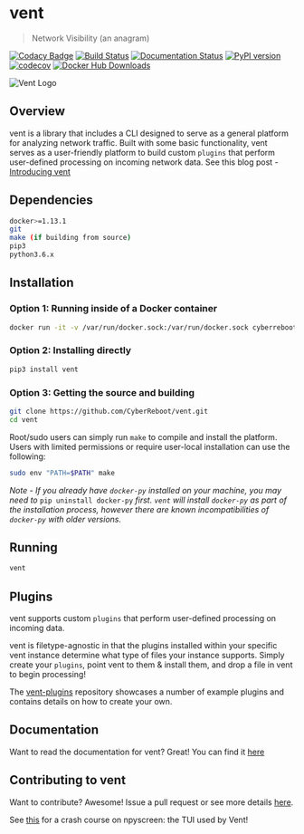 
# vent

> Network Visibility (an anagram)

[![Codacy Badge](https://api.codacy.com/project/badge/Grade/792bc7e54645427581da66cd6847cc31)](https://www.codacy.com/app/clewis/vent?utm_source=github.com&utm_medium=referral&utm_content=CyberReboot/vent&utm_campaign=badger)
[![Build Status](https://travis-ci.org/CyberReboot/vent.svg?branch=master)](https://travis-ci.org/CyberReboot/vent)
[![Documentation Status](https://readthedocs.org/projects/vent/badge/?version=latest)](http://vent.readthedocs.io/en/latest/?badge=latest)
[![PyPI version](https://badge.fury.io/py/vent.svg)](https://badge.fury.io/py/vent)
[![codecov](https://codecov.io/gh/CyberReboot/vent/branch/master/graph/badge.svg)](https://codecov.io/gh/CyberReboot/vent)
[![Docker Hub Downloads](https://img.shields.io/docker/pulls/cyberreboot/vent-ncapture.svg)](https://hub.docker.com/u/cyberreboot)

![Vent Logo](/docs/img/vent-logo.png)

## Overview

vent is a library that includes a CLI designed to serve as a general platform for analyzing network traffic. Built with some basic functionality, vent serves as a user-friendly platform to build custom `plugins` that perform user-defined processing on incoming network data. See this blog post - [Introducing vent](https://blog.cyberreboot.org/introducing-vent-1d883727b624)

## Dependencies

``` bash
docker>=1.13.1
git
make (if building from source)
pip3
python3.6.x
```

## Installation

### Option 1: Running inside of a Docker container

``` bash
docker run -it -v /var/run/docker.sock:/var/run/docker.sock cyberreboot/vent
```

### Option 2: Installing directly

``` bash
pip3 install vent
```

### Option 3: Getting the source and building

``` bash
git clone https://github.com/CyberReboot/vent.git
cd vent
```

Root/sudo users can simply run `make` to compile and install the platform.  Users with limited permissions or require user-local installation can use the following:

``` bash
sudo env "PATH=$PATH" make
```

_Note - If you already have `docker-py` installed on your machine, you may need to_ `pip uninstall docker-py` _first. `vent` will install `docker-py` as part of the installation process, however there are known incompatibilities of `docker-py` with older versions._

## Running

``` bash
vent
```

## Plugins

vent supports custom `plugins` that perform  user-defined processing on incoming data.

vent is filetype-agnostic in that the plugins installed within your specific vent instance determine what type of files your instance supports.  Simply create your `plugins`, point vent to them & install them, and drop a file in vent to begin processing!

The [vent-plugins](https://github.com/CyberReboot/vent-plugins) repository showcases a number of example plugins and contains details on how to create your own.

## Documentation

Want to read the documentation for vent?  Great! You can find it [here](https://vent.readthedocs.io/en/latest/?badge=latest)

## Contributing to vent

Want to contribute?  Awesome!  Issue a pull request or see more details [here](https://github.com/CyberReboot/vent/blob/master/CONTRIBUTING.md).

See [this](https://media.readthedocs.org/pdf/npyscreen/latest/npyscreen.pdf) for a crash course on npyscreen: the TUI used by Vent!
